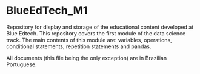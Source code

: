 # BlueEdTech_M1

Repository for display and storage of the educational content developed at Blue Edtech. This repository covers the first module of the data science track. The main contents of this module are: variables, operations, conditional statements, repetition statements and pandas. 

All documents (this file being the only exception) are in Brazilian Portuguese.
